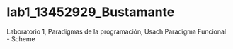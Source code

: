 # lab1_13452929_Bustamante
Laboratorio 1, Paradigmas de la programación, Usach
Paradigma Funcional -  Scheme